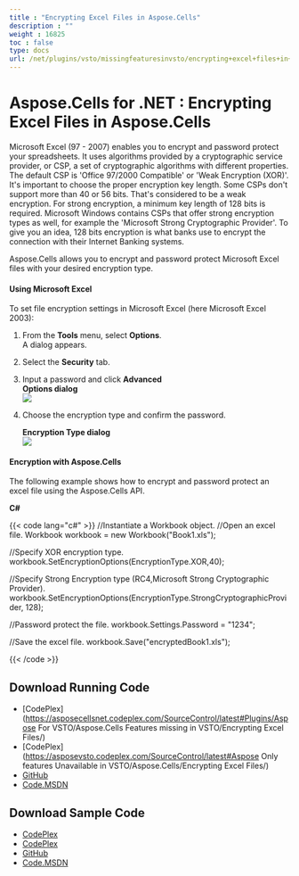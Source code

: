 ```yaml
---
title : "Encrypting Excel Files in Aspose.Cells" 
description : "" 
weight : 16825 
toc : false
type: docs
url: /net/plugins/vsto/missingfeaturesinvsto/encrypting+excel+files+in+aspose.cells/
---
```


# Aspose.Cells for .NET : Encrypting Excel Files in Aspose.Cells


Microsoft Excel (97 - 2007) enables you to encrypt and password protect your spreadsheets. It uses algorithms provided by a cryptographic service provider, or CSP, a set of cryptographic algorithms with different properties. The default CSP is 'Office 97/2000 Compatible' or 'Weak Encryption (XOR)'. It's important to choose the proper encryption key length. Some CSPs don't support more than 40 or 56 bits. That's considered to be a weak encryption. For strong encryption, a minimum key length of 128 bits is required. Microsoft Windows contains CSPs that offer strong encryption types as well, for example the 'Microsoft Strong Cryptographic Provider'. To give you an idea, 128 bits encryption is what banks use to encrypt the connection with their Internet Banking systems.

Aspose.Cells allows you to encrypt and password protect Microsoft Excel files with your desired encryption type.

#### Using Microsoft Excel

To set file encryption settings in Microsoft Excel (here Microsoft Excel 2003):

1.  From the **Tools** menu, select **Options**.  
    A dialog appears.
2.  Select the **Security** tab.
3.  Input a password and click **Advanced**  
    **Options dialog**  
    ![](https://docs2.aspose.com/cells/net/attachments/5020766/5115073.png)  
      
    
4.  Choose the encryption type and confirm the password.  
      
    **Encryption Type dialog**  
    ![](https://docs2.aspose.com/cells/net/attachments/5020766/5115075.png)  
      
    

#### Encryption with Aspose.Cells

The following example shows how to encrypt and password protect an excel file using the Aspose.Cells API.

**C#**

{{< code lang="c#" >}}
//Instantiate a Workbook object.
//Open an excel file.
Workbook workbook = new Workbook("Book1.xls");

//Specify XOR encryption type.
workbook.SetEncryptionOptions(EncryptionType.XOR,40);

//Specify Strong Encryption type (RC4,Microsoft Strong Cryptographic Provider).
workbook.SetEncryptionOptions(EncryptionType.StrongCryptographicProvider, 128);

//Password protect the file.
workbook.Settings.Password = "1234";

//Save the excel file.
workbook.Save("encryptedBook1.xls");
 
{{< /code >}}

## Download Running Code

*   [CodePlex](https://asposecellsnet.codeplex.com/SourceControl/latest#Plugins/Aspose For VSTO/Aspose.Cells Features missing in VSTO/Encrypting Excel Files/)
*   [CodePlex](https://asposevsto.codeplex.com/SourceControl/latest#Aspose Only features Unavailable in VSTO/Aspose.Cells/Encrypting Excel Files/)
*   [GitHub](https://github.com/aspose-cells/Aspose.Cells-for-.NET/tree/master/Plugins/Aspose.Cells%20Vs%20VSTO%20Spreadsheets/Aspose.Cells%20Features%20missing%20in%20VSTO/Encrypting%20Excel%20Files)
*   [Code.MSDN](https://code.msdn.microsoft.com/Missing-features-in-VSTO-ac9ea836/view/SourceCode#content)

## Download Sample Code

*   [CodePlex](https://asposecellsnet.codeplex.com/releases/view/618484)
*   [CodePlex](https://asposevsto.codeplex.com/releases/view/618289)
*   [GitHub](https://github.com/aspose-cells/Aspose.Cells-for-.NET/releases/tag/MissingFeaturesAsposeCellsForVSTO1.1)
*   [Code.MSDN](https://code.msdn.microsoft.com/Missing-features-in-VSTO-ac9ea836#content)

